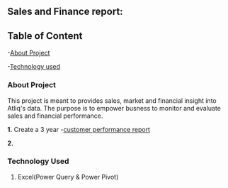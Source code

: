 ## Sales and Finance report:

## Table of Content

-[About Project](#About_Project)

-[Technology used](#Technology_Used)


### About Project

This project is meant to provides sales, market and financial insight into Atliq's data. 
The purpose is to empower busness to monitor and evaluate sales and financial performance.

**1.** Create a 3 year -[customer performance report](#customerhttps://github.com/Yaw88/Excel-Sales-Finance-Analytics/blob/main/Customer%20Performance%20Report.pdf)

**2.**


### Technology Used

1. Excel(Power Query & Power Pivot)

